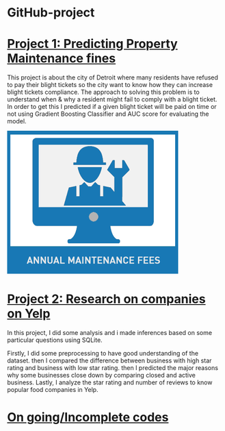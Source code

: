 # GitHub-project
# [Project 1: Predicting Property Maintenance fines](https://github.com/Holarh/Work/blob/master/README.md)

  This project is about the city of Detroit where many residents have refused to pay their blight tickets so the city want to know how they can increase blight tickets compliance.
 The approach to solving this problem is to understand when & why a resident might fail to comply with a blight ticket. In order to get this I predicted if a given blight ticket will be paid on time or not using Gradient Boosting Classifier and AUC score for evaluating the model.


![](https://github.com/Holarh/Work/blob/master/Images/maintenance-fee.jpg)





# [Project 2: Research on companies on Yelp](https://github.com/Holarh/Project-2/blob/master/README.md)

  In this project, I did some analysis and i made inferences based on some particular questions using SQLite.
  
  Firstly, I did some preprocessing to have good understanding of the dataset. 
  then I compared the difference between business with high star rating and business with low star rating.
  then I predicted the major reasons why some businesses close down by comparing closed and active business.
  Lastly, I analyze the star rating and number of reviews to know popular food companies in Yelp.

# [On going/Incomplete codes](https://github.com/Holarh/Python.git)
